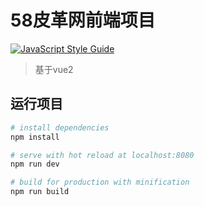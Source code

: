 # 58皮革网前端项目

[![JavaScript Style Guide](https://img.shields.io/badge/code_style-standard-brightgreen.svg)](https://standardjs.com)

> 基于vue2

## 运行项目

``` bash
# install dependencies
npm install

# serve with hot reload at localhost:8080
npm run dev

# build for production with minification
npm run build
```